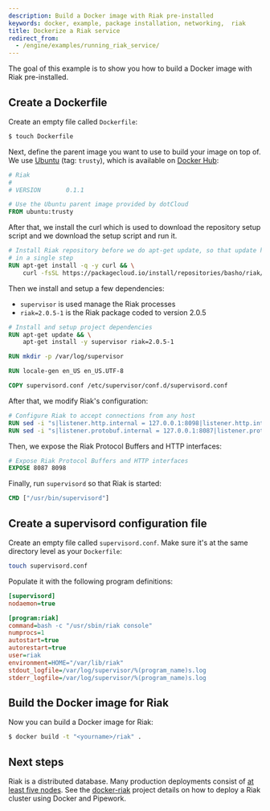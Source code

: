 ```yaml
---
description: Build a Docker image with Riak pre-installed
keywords: docker, example, package installation, networking,  riak
title: Dockerize a Riak service
redirect_from:
  - /engine/examples/running_riak_service/
---
```


The goal of this example is to show you how to build a Docker image with
Riak pre-installed.

## Create a Dockerfile

Create an empty file called `Dockerfile`:

```bash
$ touch Dockerfile
```

Next, define the parent image you want to use to build your image on top
of. We use [Ubuntu](https://hub.docker.com/_/ubuntu/) (tag:
`trusty`), which is available on [Docker Hub](https://hub.docker.com):

```dockerfile
# Riak
#
# VERSION       0.1.1

# Use the Ubuntu parent image provided by dotCloud
FROM ubuntu:trusty
```

After that, we install the curl which is used to download the repository setup
script and we download the setup script and run it.

```dockerfile
# Install Riak repository before we do apt-get update, so that update happens
# in a single step
RUN apt-get install -q -y curl && \
    curl -fsSL https://packagecloud.io/install/repositories/basho/riak/script.deb | sudo bash
```

Then we install and setup a few dependencies:

 - `supervisor` is used manage the Riak processes
 - `riak=2.0.5-1` is the Riak package coded to version 2.0.5

```dockerfile
# Install and setup project dependencies
RUN apt-get update && \
    apt-get install -y supervisor riak=2.0.5-1

RUN mkdir -p /var/log/supervisor

RUN locale-gen en_US en_US.UTF-8

COPY supervisord.conf /etc/supervisor/conf.d/supervisord.conf
```

After that, we modify Riak's configuration:

```dockerfile
# Configure Riak to accept connections from any host
RUN sed -i "s|listener.http.internal = 127.0.0.1:8098|listener.http.internal = 0.0.0.0:8098|" /etc/riak/riak.conf
RUN sed -i "s|listener.protobuf.internal = 127.0.0.1:8087|listener.protobuf.internal = 0.0.0.0:8087|" /etc/riak/riak.conf
```

Then, we expose the Riak Protocol Buffers and HTTP interfaces:

```dockerfile
# Expose Riak Protocol Buffers and HTTP interfaces
EXPOSE 8087 8098
```

Finally, run `supervisord` so that Riak is started:

```dockerfile
CMD ["/usr/bin/supervisord"]
```

## Create a supervisord configuration file

Create an empty file called `supervisord.conf`. Make
sure it's at the same directory level as your `Dockerfile`:

```bash
touch supervisord.conf
```

Populate it with the following program definitions:

```ini
[supervisord]
nodaemon=true

[program:riak]
command=bash -c "/usr/sbin/riak console"
numprocs=1
autostart=true
autorestart=true
user=riak
environment=HOME="/var/lib/riak"
stdout_logfile=/var/log/supervisor/%(program_name)s.log
stderr_logfile=/var/log/supervisor/%(program_name)s.log
```

## Build the Docker image for Riak

Now you can build a Docker image for Riak:

```bash
$ docker build -t "<yourname>/riak" .
```

## Next steps

Riak is a distributed database. Many production deployments consist of
[at least five nodes](
https://riak.com/why-your-riak-cluster-should-have-at-least-five-nodes/).
See the [docker-riak](https://github.com/hectcastro/docker-riak) project
details on how to deploy a Riak cluster using Docker and Pipework.
